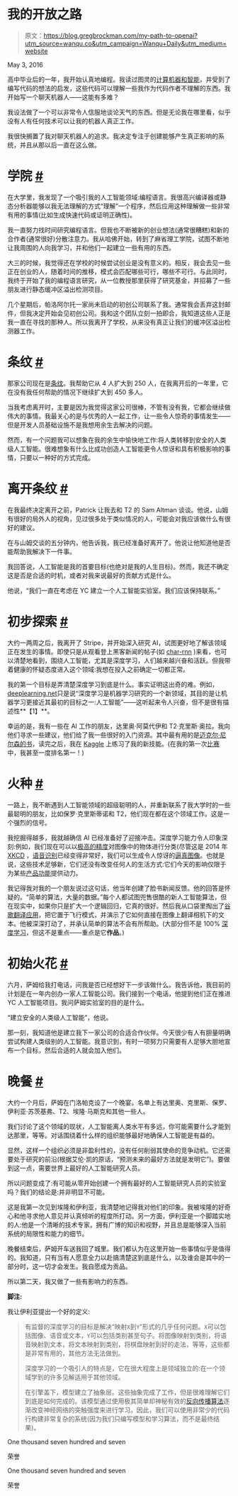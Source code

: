 # 我的开放之路

> 原文：<https://blog.gregbrockman.com/my-path-to-openai?utm_source=wanqu.co&utm_campaign=Wanqu+Daily&utm_medium=website>

<time datetime="2016-05-03" class="article_time">May 3, 2016</time>

高中毕业后的一年，我开始认真地编程。我读过图灵的[计算机器和智能](https://www.csee.umbc.edu/courses/471/papers/turing.pdf)，并受到了编写代码的想法的启发，这些代码可以理解一些我作为代码作者不理解的东西。我开始写一个聊天机器人——这能有多难？

我设法做了一个可以非常令人信服地谈论天气的东西。但是无论我在哪里看，似乎没有人有任何技术可以让我的机器人真正工作。

我很快搁置了我对聊天机器人的追求。我决定专注于创建能够产生真正影响的系统，并且从那以后一直在这么做。

# 学院 [#](#college_1)

在大学里，我发现了一个吸引我的人工智能领域:编程语言。我很高兴编译器或静态分析器能够以我无法理解的方式“理解”一个程序，然后应用这种理解做一些非常有用的事情(比如生成快速代码或证明正确性)。

我一直努力找时间研究编程语言。但我也不断被新的创业想法(通常很糟糕)和新的合作者(通常很好)分散注意力。我从哈佛开始，转到了麻省理工学院，试图不断地让我周围的人向我学习，并和他们一起建立一些有用的东西。

大三的时候，我觉得还在学校的时候尝试创业是没有意义的。相反，我会去见一些正在创业的人，随着时间的推移，模式会匹配哪些可行，哪些不可行。与此同时，我终于开始了我的编程语言研究，从一位教授那里获得了研究基金，并招募了一些朋友进行静态缓冲区溢出检测项目。

几个星期后，帕洛阿尔托一家尚未启动的初创公司联系了我。通常我会丢弃这封邮件，但我决定开始会见初创公司。我和这个团队立刻一拍即合，我知道这些人正是我一直在寻找的那种人。所以我离开了学校，从来没有真正让我们的缓冲区溢出检测器工作。

# 条纹 [#](#stripe_1)

那家公司现在是[条纹](https://stripe.com/)。我帮助它从 4 人扩大到 250 人，在我离开后的一年里，它在没有我任何帮助的情况下继续扩大到 450 多人。

当我考虑离开时，主要是因为我觉得这家公司很棒，不管有没有我，它都会继续做伟大的事情。我最关心的是与优秀的人一起工作，让一些令人惊奇的事情发生——但是开发人员基础设施不是我想用余生去解决的问题。

然而，有一个问题我可以想象在我的余生中愉快地工作:将人类转移到安全的人类级人工智能。很难想象有什么比成功创造人工智能更令人惊讶和具有积极影响的事情，只要以一种好的方式完成。

# 离开条纹 [#](#leaving-stripe_1)

在我最终决定离开之前，Patrick 让我去和 T2 的 Sam Altman 谈谈。他说，山姆有很好的局外人的视角，见过很多处于类似情况的人，可能会对我应该做什么有很好的建议。

在与山姆交谈的五分钟内，他告诉我，我已经准备好离开了。他说让他知道他是否能帮助我解决下一件事。

我回答说，人工智能是我的首要目标(也绝对是我的人生目标)。然而，我还不确定这是否是合适的时机，或者对我来说最好的贡献方式是什么。

他说，“我们一直在考虑在 YC 建立一个人工智能实验室。我们应该保持联系。”

# 初步探索 [#](#initial-exploration_1)

大约一两周之后，我离开了 Stripe，并开始深入研究 AI，试图更好地了解该领域正在发生的事情。即使只是从观看登上黑客新闻的帖子(如 [char-rnn](http://karpathy.github.io/2015/05/21/rnn-effectiveness/) )来看，也可以清楚地看到，围绕人工智能，尤其是深度学习，人们越来越兴奋和活跃。但我带着健康的怀疑态度进入这个领域:我想在投入之前确定一切都正常。

我的第一个目标是弄清楚深度学习到底是什么。事实证明这出奇的难。例如，[deeplearning.net](http://deeplearning.net/)只是说“深度学习是机器学习研究的一个新领域，其目的是让机器学习更接近其最初的目标之一:人工智能”——这听起来令人兴奋，但不是很有描述性**【1】**。

幸运的是，我有一些在 AI 工作的朋友，达里奥·阿莫代伊和 T2·克里斯·奥拉。我向他们寻求一些建议，他们给了我一些很好的入门资源。其中最有用的是[迈克尔·尼尔森的书](http://neuralnetworksanddeeplearning.com/)，读完之后，我在 [Kaggle](https://www.kaggle.com) 上练习了我的新技能。(在我的第一次[比赛](https://www.kaggle.com/c/denoising-dirty-documents)中，我甚至一度排名第一！)

# 火种 [#](#kindling_1)

一路上，我不断遇到人工智能领域的超级聪明的人，并重新联系了我大学时的一些最聪明的朋友，比如保罗·克里斯蒂诺和 T2，他们现在都在这个领域工作。这是一个强烈的信号。

我挖掘得越多，我就越确信 AI 已经准备好了迎接冲击。深度学习能力令人印象深刻:例如，我们现在可以以[极高的精度](http://karpathy.github.io/2014/09/02/what-i-learned-from-competing-against-a-convnet-on-imagenet/)对图像中的物体进行分类(尽管这是 2014 年 [XKCD](http://xkcd.com/1425/) ，[语音识别](https://www.technologyreview.com/s/544651/baidus-deep-learning-system-rivals-people-at-speech-recognition/)已经变得非常好，我们可以生成令人惊讶的[逼真图像](https://github.com/Newmu/dcgan_code#bedrooms-after-5-epochs)。也就是说，这些技术足够新，它们还没有改变任何人的生活方式:它们今天的影响仅限于为某些[产品功能](https://www.quora.com/How-is-Machine-Learning-applied-to-Google-Photos)提供动力。

我记得我对我的一个朋友说过这句话，他当年创建了脸书新闻反馈。他的回答是怀疑的。“简单的算法，大量的数据。”每个人都试图兜售很酷的新人工智能算法，但在现实中，如果你只是扩大一个逻辑回归，它真的很好。然后我从口袋里掏出了[谷歌翻译应用](http://www.forbes.com/sites/amitchowdhry/2015/07/30/google-translates-word-lens-feature-now-supports-27-languages)，把它置于飞行模式，并演示了它如何直接在图像上翻译相机下的文本。他被深深打动了，并承认简单的算法不会有所帮助。(大部分但不是 100% [深度学习](http://googleresearch.blogspot.com/2015/07/how-google-translate-squeezes-deep.html)，但这不是重点——重点是它**作品**。)

# 初始火花 [#](#initial-spark_1)

六月，萨姆给我打电话，问我是否已经想好下一步该做什么。我告诉他，我目前的计划是在一年内创办一家人工智能公司。我们接到一个电话，他提到他们正在推进 YC 人工智能项目。我问萨姆实验室的目的是什么。

“建立安全的人类级人工智能”，他说。

那一刻，我知道他是建立我下一家公司的合适合作伙伴。今天很少有人有胆量明确尝试构建人类级别的人工智能。我意识到，有时一项努力只需要有人足够大胆地宣布一个目标，然后合适的人就会加入他们。

# 晚餐 [#](#the-dinner_1)

大约一个月后，萨姆在门洛帕克设了一个晚宴。名单上有达里奥、克里斯、保罗、伊利亚·苏茨基弗、T2、埃隆·马斯克和其他一些人。

我们讨论了这个领域的现状，人工智能离人类水平有多远，你可能需要什么才能到达那里，等等。对话围绕着什么样的组织能够最好地确保人工智能是有益的。

显然，这样一个组织必须是非盈利性的，没有任何削弱其使命的竞争动机。它还需要处于研究的前沿(根据艾伦·凯的原话，“预测未来的最好方法就是发明它”)。要做到这一点，需要世界上最好的人工智能研究人员。

所以问题变成了:有可能从零开始创建一个拥有最好的人工智能研究人员的实验室吗？我们的结论是:并非明显不可能。

这是我第一次见到埃隆和伊利亚，我清楚地记得我对他们的印象。我被埃隆的好奇心和他寻求他人意见并认真倾听的程度所打动。另一方面，伊利亚是一个脚踏实地的人:他是一个清晰的技术专家，拥有广博的知识和视野，并且总是能够深入当前系统的局限性和能力的细节。

晚餐结束后，萨姆开车送我回了城里。我们都认为在这里开始一些事情似乎是值得的。我知道，只有当有人愿意全力以赴搞清楚这到底是什么，以及谁会是其中的一部分时，这一切才会发生。我自愿成为贡品。

所以第二天，我又做了一些有影响力的东西。

**脚注:**

我让伊利亚提出一个好的定义:

> 有监督的深度学习的目标是解决“映射`X`到`Y`”形式的几乎任何问题。`X`可以包括图像、语音或文本，`Y`可以包括类别甚至句子。将图像映射到类别，将语音映射到文本，将文本映射到类别，将棋盘映射到好的走法，等等，这些都是非常有用的，其他方法无法做到。
> 
> 深度学习的一个吸引人的特点是，它在很大程度上是领域独立的:在一个领域学到的许多见解适用于其他领域。
> 
> 在引擎盖下，模型建立了抽象层。这些抽象完成了工作，但是很难理解它们到底是如何完成的。该模型通过使用极其简单却神秘有效的[反向传播算法](http://neuralnetworksanddeeplearning.com/chap2.html)逐渐改变神经网络的突触强度来进行学习。因此，我们可以使用非常少的代码行构建非常复杂的系统(因为我们只编写模型和学习算法，而不是最终结果)。

[](#kudo)

One thousand seven hundred and seven

荣誉



[](#kudo)

One thousand seven hundred and seven

荣誉



